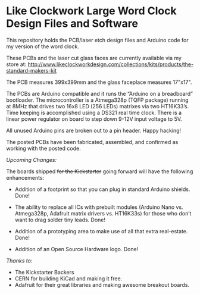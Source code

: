 # Like Clockwork Large Word Clock Design Files and Software

This repository holds the PCB/laser etch design files and Arduino code for my version of the word clock.

These PCBs and the laser cut glass faces are currently available via my store at: http://www.likeclockworkdesign.com/collections/kits/products/the-standard-makers-kit

The PCB measures 399x399mm and the glass faceplace measures 17"x17".

The PCBs are Arduino compatible and it runs the “Arduino on a breadboard” bootloader. The microcontroller is a Atmega328p (TQFP package) running at 8MHz that drives two 16x8 LED (256 LEDs) matrixes via two HT16K33’s. Time keeping is accomplished using a DS321 real time clock.  There is a linear power regulator on board to step down 9-12V input voltage to 5V. 

All unused Arduino pins are broken out to a pin header. Happy hacking!

The posted PCBs have been fabricated, assembled, and confirmed as working with the posted code.

*Upcoming Changes:*

The boards shipped ~~for the Kickstarter~~ going forward will have the following enhancements:
+ Addition of a footprint so that you can plug in standard Arduino shields. Done!

+ The ability to replace all ICs with prebuilt modules (Arduino Nano vs. Atmega328p, Adafruit matrix drivers vs. HT16K33s) for those who don’t want to drag solder tiny leads. Done!

+ Addition of a prototyping area to make use of all that extra real-estate. Done!

+ Addition of an Open Source Hardware logo. Done!

*Thanks to:*

+ The Kickstarter Backers
+ CERN for building KiCad and making it free.
+ Adafruit for their great libraries and making awesome breakout boards.
